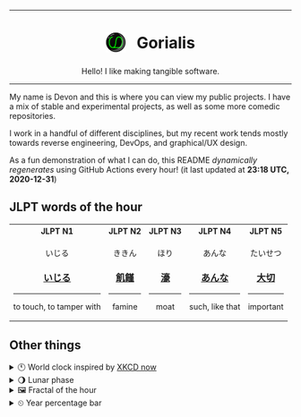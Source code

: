 ***

<h1 align="center">
<sub>
    <img src="readme/resources/avatar.png" height="36">
</sub>
&nbsp;
Gorialis
</h1>
<p align="center">
Hello! I like making tangible software.
</p>

***

My name is Devon and this is where you can view my public projects. I have a mix of stable and experimental projects, as well as some more comedic repositories.

I work in a handful of different disciplines, but my recent work tends mostly towards reverse engineering, DevOps, and graphical/UX design.

As a fun demonstration of what I can do, this README *dynamically regenerates* using GitHub Actions every hour! (it last updated at **23:18 UTC, 2020-12-31**)

<h2>JLPT words of the hour</h2>
<table>
    <tr>
        <th>JLPT N1</th>
        <th>JLPT N2</th>
        <th>JLPT N3</th>
        <th>JLPT N4</th>
        <th>JLPT N5</th>
    </tr>
    <tr>
        <td>
            <p align="center">いじる</p>
            <h3 align="center"><b><a href="https://jisho.org/search/%E3%81%84%E3%81%98%E3%82%8B">いじる</a></b></h3>
            <hr>
            <p align="center">to touch,<wbr> to tamper with</p>
        </td>
        <td>
            <p align="center">ききん</p>
            <h3 align="center"><b><a href="https://jisho.org/search/%E9%A3%A2%E9%A5%89">飢饉</a></b></h3>
            <hr>
            <p align="center">famine</p>
        </td>
        <td>
            <p align="center">ほり</p>
            <h3 align="center"><b><a href="https://jisho.org/search/%E6%BF%A0">濠</a></b></h3>
            <hr>
            <p align="center">moat</p>
        </td>
        <td>
            <p align="center">あんな</p>
            <h3 align="center"><b><a href="https://jisho.org/search/%E3%81%82%E3%82%93%E3%81%AA">あんな</a></b></h3>
            <hr>
            <p align="center">such,<wbr> like that</p>
        </td>
        <td>
            <p align="center">たいせつ</p>
            <h3 align="center"><b><a href="https://jisho.org/search/%E5%A4%A7%E5%88%87">大切</a></b></h3>
            <hr>
            <p align="center">important</p>
        </td>
    </tr>
</table>

<h2>Other things</h2>
<details>
<summary>🕚  World clock inspired by <a href="https://xkcd.com/now">XKCD now</a></summary>

> <img src="generated/now.png" width="512">

</details>
<details>
<summary>🌖 Lunar phase</summary>

The moon is approximately 60.60% through its phase (Waning Gibbous).

</details>
<details>
<summary>&#x1f5bc; Fractal of the hour</summary>

> <img src="generated/fractal.png" width="512">

</details>
<details>
<summary>&#x23f2; Year percentage bar</summary>
<pre><code>2020 [███████████████████▁] 99.99%</code></pre>
</details>
